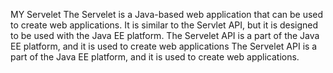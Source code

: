 MY Servelet
The Servelet is a Java-based web application that can be used to create web applications. It is
similar to the Servlet API, but it is designed to be used with the Java EE platform. The
Servelet API is a part of the Java EE platform, and it is used to create web applications
The Servelet API is a part of the Java EE platform, and it is used to create web
applications.